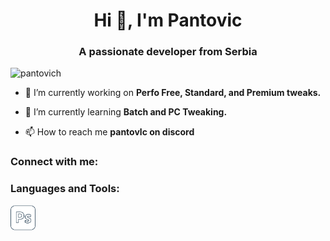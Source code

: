 <h1 align="center">Hi 👋, I'm Pantovic</h1>
<h3 align="center">A passionate developer from Serbia</h3>

<p align="left"> <img src="https://komarev.com/ghpvc/?username=pantovich&label=Profile%20views&color=0e75b6&style=flat" alt="pantovich" /> </p>

- 🔭 I’m currently working on **Perfo Free, Standard, and Premium tweaks.**

- 🌱 I’m currently learning **Batch and PC Tweaking.**

- 📫 How to reach me **pantovlc on discord**

<h3 align="left">Connect with me:</h3>
<p align="left">
</p>

<h3 align="left">Languages and Tools:</h3>
<p align="left"> <a href="https://www.photoshop.com/en" target="_blank" rel="noreferrer"> <img src="https://raw.githubusercontent.com/devicons/devicon/master/icons/photoshop/photoshop-line.svg" alt="photoshop" width="40" height="40"/> </a> </p>
